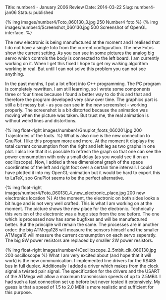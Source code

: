 Title: number4 - January 2006 Review
Date: 2014-03-22
Slug: number4-jan06
Status: published


{% img images/number4/Foto_060130_3.jpg 250 Number4 foto %}
{% img images/number4/Screenshot_060130.jpg 500 Screenshot of OpenGL interface. %}

The new electronic is being manufactured at the moment and I realised that I do not have a single foto from the current configuration. The new Fotos show the current setting. As you can see in some pictures the analog big servo which controls the body is connected to the left board. I am currently working on it. When I get this fixed I hope to get my walking algorithm working in real. But until I can not solve this problem you can not see anything.

In the past months, I put a lot effort into C++ programming. The PC program is completely rewritten. I am still learning, so I wrote some components three or four times because I found a better way to do this and that and therefore the program developed very slow over time. The graphics part is still a bit messy but - as you can see in the new screenshot - working properly. The screenshot is a bit distorted because the animation was moving when the picture was taken. But trust me, the real animation is without weird lines and distortions.

{% img float-right images/number4/Gnuplot_foots_060201.jpg 200 Trajectories of the foots. %}
What is also nice is the new connection to GnuPlot. I like this program more and more. At the moment it displays the total current consumption from the right and left leg as two graphs in one plot. I also like that it is possible to refresh the graph so that one can see the power consumption with only a small delay (as you would see it on an oscilloscope). Now, I added a three dimensional graph of the space coordinates of the left and right foot over a certain time intervall. I could have plotted it into my OpenGL-animation but it would be hard to export this to LaTeX, soo GnuPlot seems to be the perfect alternative.

{% img float-right images/number4/Foto_060130_4_new_electronic_place.jpg 200 new electronics location %}
At the moment, the electronic on both sides looks a bit huge and is not very well crafted. This is what I am working on at the moment. The picture shows the new place for the electronic. Technically this version of the electronic was a huge step from the one before. The one which is processed now has some bugfixes and will be manufactured better. But the principle will remain the same. The processes are in another order: the big ATMega128 will measure the sensors himself and the smaller ATMega16 will measure the current consumption on each servo seperatly. The big 9W power resistors are replaced by smaller 2W power resistors.

{% img float-right images/number4/Oscilloscope_2_5mbit_clk_060130.jpg 200 oscilloscope %}
What I am very excited about (and hope that it will work) is the new communication. I implemented line drivers for the RS485 bus in full duplex. Additionally I added a driver which makes from the clock signal a twisted pair signal. The specification for the drivers and the USART of the ATMega will allow a maximum transmission speeds of up to 2.5MBit. I had such a fast connection set up before but never tested it extensively. My guess is that a speed of 1.5 to 2.0 MBit is more realistic and sufficient for this purpose.

